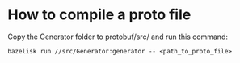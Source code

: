 # How to compile a proto file

Copy the Generator folder to protobuf/src/ and run this command:

```
bazelisk run //src/Generator:generator -- <path_to_proto_file>
```